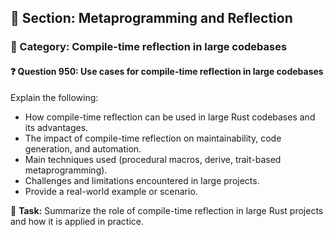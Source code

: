 ## 📘 Section: Metaprogramming and Reflection
### 🔹 Category: Compile-time reflection in large codebases
#### ❓ Question 950: Use cases for compile-time reflection in large codebases

Explain the following:

- How compile-time reflection can be used in large Rust codebases and its advantages.
- The impact of compile-time reflection on maintainability, code generation, and automation.
- Main techniques used (procedural macros, derive, trait-based metaprogramming).
- Challenges and limitations encountered in large projects.
- Provide a real-world example or scenario.

🔧 **Task:** Summarize the role of compile-time reflection in large Rust projects and how it is applied in practice.
